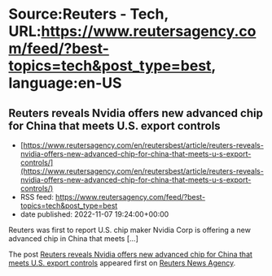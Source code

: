 # Source:Reuters - Tech, URL:https://www.reutersagency.com/feed/?best-topics=tech&post_type=best, language:en-US

## Reuters reveals Nvidia offers new advanced chip for China that meets U.S. export controls
 - [https://www.reutersagency.com/en/reutersbest/article/reuters-reveals-nvidia-offers-new-advanced-chip-for-china-that-meets-u-s-export-controls/](https://www.reutersagency.com/en/reutersbest/article/reuters-reveals-nvidia-offers-new-advanced-chip-for-china-that-meets-u-s-export-controls/)
 - RSS feed: https://www.reutersagency.com/feed/?best-topics=tech&post_type=best
 - date published: 2022-11-07 19:24:00+00:00

<p>Reuters was first to report U.S. chip maker Nvidia Corp is offering a new advanced chip in China that meets [&#8230;]</p>
<p>The post <a href="https://www.reutersagency.com/en/reutersbest/article/reuters-reveals-nvidia-offers-new-advanced-chip-for-china-that-meets-u-s-export-controls/" rel="nofollow">Reuters reveals Nvidia offers new advanced chip for China that meets U.S. export controls</a> appeared first on <a href="https://www.reutersagency.com/en/" rel="nofollow">Reuters News Agency</a>.</p>

